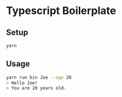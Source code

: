 # Typescript Boilerplate

## Setup

```sh
yarn
```

## Usage

```sh
yarn run bin Joe --age 20
> Hello Joe!
> You are 20 years old.
```